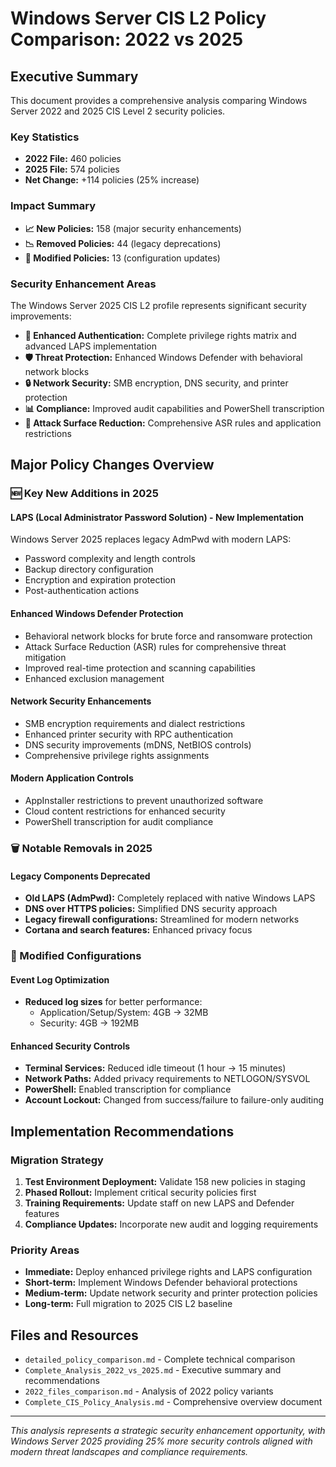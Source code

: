 # Windows Server CIS L2 Policy Comparison: 2022 vs 2025

## Executive Summary

This document provides a comprehensive analysis comparing Windows Server 2022 and 2025 CIS Level 2 security policies.

### Key Statistics
- **2022 File:** 460 policies
- **2025 File:** 574 policies
- **Net Change:** +114 policies (25% increase)

### Impact Summary
- **📈 New Policies:** 158 (major security enhancements)
- **📉 Removed Policies:** 44 (legacy deprecations)
- **🔄 Modified Policies:** 13 (configuration updates)

### Security Enhancement Areas
The Windows Server 2025 CIS L2 profile represents significant security improvements:

- **🔐 Enhanced Authentication:** Complete privilege rights matrix and advanced LAPS implementation
- **🛡️ Threat Protection:** Enhanced Windows Defender with behavioral network blocks
- **🔒 Network Security:** SMB encryption, DNS security, and printer protection
- **📊 Compliance:** Improved audit capabilities and PowerShell transcription
- **🚫 Attack Surface Reduction:** Comprehensive ASR rules and application restrictions


## Major Policy Changes Overview

### 🆕 Key New Additions in 2025

#### LAPS (Local Administrator Password Solution) - New Implementation
Windows Server 2025 replaces legacy AdmPwd with modern LAPS:

- Password complexity and length controls
- Backup directory configuration  
- Encryption and expiration protection
- Post-authentication actions

#### Enhanced Windows Defender Protection
- Behavioral network blocks for brute force and ransomware protection
- Attack Surface Reduction (ASR) rules for comprehensive threat mitigation
- Improved real-time protection and scanning capabilities
- Enhanced exclusion management

#### Network Security Enhancements
- SMB encryption requirements and dialect restrictions
- Enhanced printer security with RPC authentication
- DNS security improvements (mDNS, NetBIOS controls)
- Comprehensive privilege rights assignments

#### Modern Application Controls
- AppInstaller restrictions to prevent unauthorized software
- Cloud content restrictions for enhanced security
- PowerShell transcription for audit compliance

### 🗑️ Notable Removals in 2025

#### Legacy Components Deprecated
- **Old LAPS (AdmPwd):** Completely replaced with native Windows LAPS
- **DNS over HTTPS policies:** Simplified DNS security approach
- **Legacy firewall configurations:** Streamlined for modern networks
- **Cortana and search features:** Enhanced privacy focus

### 🔄 Modified Configurations

#### Event Log Optimization
- **Reduced log sizes** for better performance:
  - Application/Setup/System: 4GB → 32MB
  - Security: 4GB → 192MB

#### Enhanced Security Controls
- **Terminal Services:** Reduced idle timeout (1 hour → 15 minutes)
- **Network Paths:** Added privacy requirements to NETLOGON/SYSVOL
- **PowerShell:** Enabled transcription for compliance
- **Account Lockout:** Changed from success/failure to failure-only auditing

## Implementation Recommendations

### Migration Strategy
1. **Test Environment Deployment:** Validate 158 new policies in staging
2. **Phased Rollout:** Implement critical security policies first
3. **Training Requirements:** Update staff on new LAPS and Defender features
4. **Compliance Updates:** Incorporate new audit and logging requirements

### Priority Areas
- **Immediate:** Deploy enhanced privilege rights and LAPS configuration
- **Short-term:** Implement Windows Defender behavioral protections
- **Medium-term:** Update network security and printer protection policies
- **Long-term:** Full migration to 2025 CIS L2 baseline

## Files and Resources
- `detailed_policy_comparison.md` - Complete technical comparison
- `Complete_Analysis_2022_vs_2025.md` - Executive summary and recommendations  
- `2022_files_comparison.md` - Analysis of 2022 policy variants
- `Complete_CIS_Policy_Analysis.md` - Comprehensive overview document

---

*This analysis represents a strategic security enhancement opportunity, with Windows Server 2025 providing 25% more security controls aligned with modern threat landscapes and compliance requirements.*

